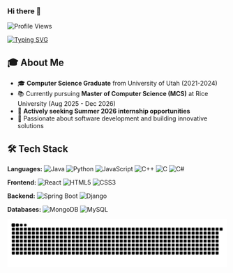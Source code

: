 ### Hi there 👋 

![Profile Views](https://komarev.com/ghpvc/?username=Tony-Di&color=blue)

[![Typing SVG](https://readme-typing-svg.demolab.com?font=Fira+Code&pause=1000&color=E0ECF7&random=false&width=435&lines=Welcome+to+my+page)](https://git.io/typing-svg)

## 🎓 About Me
- 🎓 **Computer Science Graduate** from University of Utah (2021-2024)
- 📚 Currently pursuing **Master of Computer Science (MCS)** at Rice University (Aug 2025 - Dec 2026)
- 💼 **Actively seeking Summer 2026 internship opportunities**
- 🌟 Passionate about software development and building innovative solutions

## 🛠️ Tech Stack
**Languages:**
![Java](https://img.shields.io/badge/-Java-007396?style=flat-square&logo=java&logoColor=white)
![Python](https://img.shields.io/badge/-Python-3776AB?style=flat-square&logo=python&logoColor=white)
![JavaScript](https://img.shields.io/badge/-JavaScript-F7DF1E?style=flat-square&logo=javascript&logoColor=black)
![C++](https://img.shields.io/badge/-C++-00599C?style=flat-square&logo=cplusplus&logoColor=white)
![C](https://img.shields.io/badge/-C-A8B9CC?style=flat-square&logo=c&logoColor=black)
![C#](https://img.shields.io/badge/-C%23-239120?style=flat-square&logo=csharp&logoColor=white)

**Frontend:**
![React](https://img.shields.io/badge/-React-61DAFB?style=flat-square&logo=react&logoColor=black)
![HTML5](https://img.shields.io/badge/-HTML5-E34F26?style=flat-square&logo=html5&logoColor=white)
![CSS3](https://img.shields.io/badge/-CSS3-1572B6?style=flat-square&logo=css3&logoColor=white)

**Backend:**
![Spring Boot](https://img.shields.io/badge/-Spring%20Boot-6DB33F?style=flat-square&logo=springboot&logoColor=white)
![Django](https://img.shields.io/badge/-Django-092E20?style=flat-square&logo=django&logoColor=white)

**Databases:**
![MongoDB](https://img.shields.io/badge/-MongoDB-47A248?style=flat-square&logo=mongodb&logoColor=white)
![MySQL](https://img.shields.io/badge/-MySQL-4479A1?style=flat-square&logo=mysql&logoColor=white)

<picture>
  <source media="(prefers-color-scheme: dark)" srcset="https://raw.githubusercontent.com/Tony-Di/Tony-Di/output/github-contribution-grid-snake-dark.svg">
  <source media="(prefers-color-scheme: light)" srcset="https://raw.githubusercontent.com/Tony-Di/Tony-Di/output/github-contribution-grid-snake.svg">
  <img alt="github contribution grid snake animation" src="https://raw.githubusercontent.com/Tony-Di/Tony-Di/output/github-contribution-grid-snake.svg">
</picture>


<!--
**Tony-Di/Tony-Di** is a ✨ _special_ ✨ repository because its `README.md` (this file) appears on your GitHub profile.

Here are some ideas to get you started:

- 🔭 I’m currently working on ...
- 🌱 I’m currently learning ...
- 👯 I’m looking to collaborate on ...
- 🤔 I’m looking for help with ...
- 💬 Ask me about ...
- 📫 How to reach me: ...
- 😄 Pronouns: ...
- ⚡ Fun fact: ...
-->
